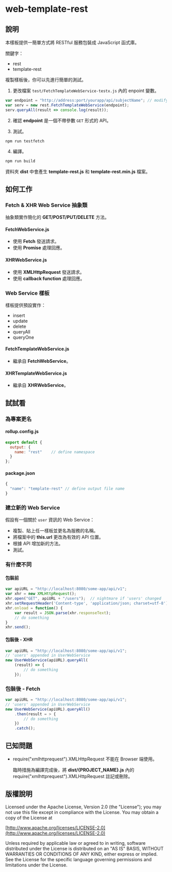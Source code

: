 web-template-rest
===

## 說明

本樣板提供一簡單方式將 RESTful 服務包裝成 JavaScript 函式庫。

關鍵字：
* rest
* template-rest

複製樣板後，你可以先進行簡單的測試。

1. 更改檔案 `test/FetchTemplateWebService-testx.js` 內的 enpoint 變數。
```js
var endpoint = "http://address:port/yourapp/api/subjectName"; // modify here
var serv = new rest.FetchTemplateWebService(endpoint);
serv.queryAll(result => console.log(result));
```

2. 確認 __endpoint__ 是一個不帶參數 `GET` 形式的 API。

3. 測試。
```
npm run testfetch
```

4. 編譯。
```js
npm run build
```
資料夾  __dist__ 中會產生 __template-rest.js__ 和 __template-rest.min.js__ 檔案。


## 如何工作
### Fetch & XHR Web Service 抽象類
抽象類實作簡化的 __GET/POST/PUT/DELETE__ 方法。

#### FetchWebService.js
* 使用 __Fetch__ 發送請求。
* 使用 __Promise__  處理回應。

#### XHRWebService.js
* 使用 __XMLHttpRequest__ 發送請求。
* 使用 __callback function__ 處理回應。


### Web Service 樣板
樣板提供預設實作：
* insert
* update
* delete
* queryAll
* queryOne

#### FetchTemplateWebService.js
* 繼承自 __FetchWebService__。

#### XHRTemplateWebService.js
* 繼承自 __XHRWebService__。

## 試試看

### 為專案更名
#### rollup.config.js
```js
export default {
  output: {
    name: "rest"    // define namespace
  }
};
```
#### package.json
```js
{
  "name": "template-rest" // define output file name
}
```

### 建立新的 Web Service
假設有一個關於 `user` 資訊的 Web Service：
* 複製、貼上任一樣板並更名為服務的名稱。
* 將檔案中的 __this.url__ 更改為有效的 API 位置。
* 根據 API 增加新的方法。
* 測試。

### 有什麼不同
#### 包裝前
```js
var apiURL = "http://localhost:8080/some-app/api/v1";
var xhr = new XMLHttpRequest();
xhr.open("GET", apiURL + "/users");  // nightmare if 'users' changed
xhr.setRequestHeader('Content-type', 'application/json; charset=utf-8');
xhr.onload = function() {
    var result = JSON.parse(xhr.responseText);
    // do something
}
xhr.send();
```
#### 包裝後 - XHR
```js
var apiURL = "http://localhost:8080/some-app/api/v1";
// 'users' appended in UserWebService
new UserWebService(apiURL).queryAll(
    (result) => {
        // do something
    });
```
### 包裝後 - Fetch
```js
var apiURL = "http://localhost:8080/some-app/api/v1";
// 'users' appended in UserWebService
new UserWebService(apiURL).queryAll()
    .then(result = > {
        // do something
    })
    .catch();
```

## 已知問題
* require("xmlhttprequest").XMLHttpRequest 不能在 Browser 端使用。

    臨時措施為編譯完成後，將 __dist/{PROJECT_NAME}.js__ 內的 require("xmlhttprequest").XMLHttpRequest 註記或刪除。

## 版權說明

Licensed under the Apache License, Version 2.0 (the "License");
you may not use this file except in compliance with the License.
You may obtain a copy of the License at

[http://www.apache.org/licenses/LICENSE-2.0](http://www.apache.org/licenses/LICENSE-2.0)

Unless required by applicable law or agreed to in writing, software
distributed under the License is distributed on an "AS IS" BASIS,
WITHOUT WARRANTIES OR CONDITIONS OF ANY KIND, either express or implied.
See the License for the specific language governing permissions and
limitations under the License.
